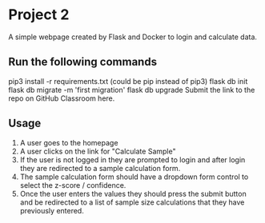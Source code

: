 # Project 2

A simple webpage created by Flask and Docker to login and calculate data.


## Run the following commands

pip3 install -r requirements.txt (could be pip instead of pip3)
flask db init
flask db migrate -m 'first migration'
flask db upgrade
Submit the link to the repo on GitHub Classroom here.

## Usage

1. A user goes to the homepage
2. A user clicks on the link for "Calculate Sample"
3. If the user is not logged in they are prompted to login and after login they are redirected to a sample calculation form.
4. The sample calculation form should have a dropdown form control to select the z-score / confidence.
5. Once the user enters the values they should press the submit button and be redirected to a list of sample size calculations that they have previously entered.
